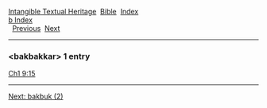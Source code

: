 [Intangible Textual Heritage](../../index)  [Bible](../index) 
[Index](index)   
[b Index](_b_)  
  [Previous](c01013)  [Next](c01015) 

------------------------------------------------------------------------

### &lt;bakbakkar&gt; 1 entry

[Ch1 9:15](../kjv/ch1009.htm#015)  

------------------------------------------------------------------------

[Next: bakbuk (2)](c01015)
